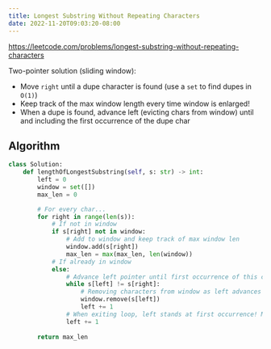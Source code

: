 ```yaml
---
title: Longest Substring Without Repeating Characters
date: 2022-11-20T09:03:20-08:00
---
```


https://leetcode.com/problems/longest-substring-without-repeating-characters

Two-pointer solution (sliding window):

- Move `right` until a dupe character is found (use a `set` to find dupes in `O(1)`)
- Keep track of the max window length every time window is enlarged!
- When a dupe is found, advance left (evicting chars from window) until and including the first occurrence of the dupe char


## Algorithm

```python
class Solution:
    def lengthOfLongestSubstring(self, s: str) -> int:
        left = 0
        window = set([])
        max_len = 0

        # For every char...
        for right in range(len(s)):
            # If not in window
            if s[right] not in window:
                # Add to window and keep track of max window len
                window.add(s[right])
                max_len = max(max_len, len(window))
            # If already in window
            else:
                # Advance left pointer until first occurrence of this char
                while s[left] != s[right]:
                    # Removing characters from window as left advances
                    window.remove(s[left])
                    left += 1
                # When exiting loop, left stands at first occurrence! Move once more.
                left += 1
        
        return max_len
```


